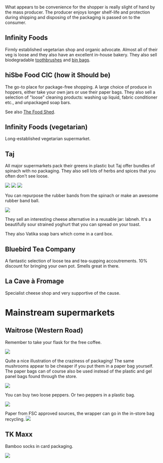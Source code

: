 What appears to be convenience for the shopper is really slight of hand by the
mass producer. The producer enjoys longer shelf-life and protection during
shipping and disposing of the packaging is passed on to the consumer.

## Infinity Foods
Firmly established vegetarian shop and organic advocate. Almost all of their veg
is loose and they also have an excellent in-house bakery. They also sell
biodegradable [toothbrushes](https://www.brushwithbamboo.com/) and
[bin bags](http://d2w.net).

## hiSbe Food CIC (how it Should be)
The go-to place for package-free shopping. A large choice of produce in hoppers,
either take your own jars or use their paper bags. They also sell a selection of
"loose" cleaning products: washing up liquid, fabric conditioner etc., and
unpackaged soap bars.

See also [The Food Shed](http://www.foodshedbrighton.com/dry-food.html).

## Infinity Foods (vegetarian)
Long-established vegetarian supermarket.

## Taj
All major supermarkets pack their greens in plastic but Taj offer bundles of
spinach with no packaging. They also sell lots of herbs and spices that you
often don't see loose.

![](images/spinach_taj.jpg)
![](images/spring_onions.jpg)
![](images/lemongrass_taj.jpg)

You can repurpose the rubber bands from the spinach or make an awesome rubber
band ball.

![](images/rubberband_ball.jpg)

They sell an interesting cheese alternative in a reusable jar: labneh. It's a
beautifully sour strained yoghurt that you can spread on your toast.

They also Vatika soap bars which come in a card box.

## Bluebird Tea Company
A fantastic selection of loose tea and tea-supping accoutrements. 10% discount
for bringing your own pot. Smells great in there.

## La Cave à Fromage
Specialist cheese shop and very supportive of the cause.

# Mainstream supermarkets

## Waitrose (Western Road)
Remember to take your flask for the free coffee.

![](images/waitrose_free_coffee.jpg)

Quite a nice illustration of the craziness of packaging! The same mushrooms
appear to be cheaper if you put them in a paper bag yourself. The paper bags can
of course also be used instead of the plastic and gel panel bags found through
the store.

![](images/waitrose_mushrooms.jpg)

You can buy two loose peppers. Or two peppers in a plastic bag.

![](images/peppers_waitrose.jpg)

Paper from FSC approved sources, the wrapper can go in the in-store bag
recycling.
![](images/toiletroll_waitrose1.jpg)

## TK Maxx
Bamboo socks in card packaging.

![](images/socks.jpg)
